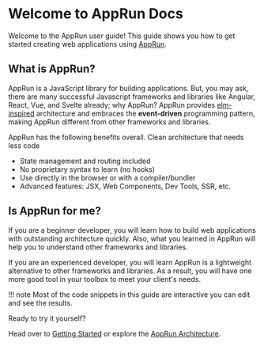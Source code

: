 # Welcome to AppRun Docs

Welcome to the AppRun user guide! This guide shows you how to get started creating web applications using [AppRun](https://github.com/yysun/apprun).

## What is AppRun?

AppRun is a JavaScript library for building applications. But, you may ask, there are many successful Javascript frameworks and libraries like Angular, React, Vue, and Svelte already; why AppRun?
AppRun provides [elm-inspired](https://guide.elm-lang.org/architecture) architecture and embraces the **event-driven** programming pattern, making AppRun different from other frameworks and libraries.

AppRun has the following benefits overall.
Clean architecture that needs less code
* State management and routing included
* No proprietary syntax to learn (no hooks)
* Use directly in the browser or with a compiler/bundler
* Advanced features: JSX, Web Components, Dev Tools, SSR, etc.

## Is AppRun for me?

If you are a beginner developer, you will learn how to build web applications with outstanding architecture quickly. Also, what you learned in AppRun will help you to understand other frameworks and libraries.

If you are an experienced developer, you will learn AppRun is a lightweight alternative to other frameworks and libraries. As a result, you will have one more good tool in your toolbox to meet your client's needs.

!!! note
    Most of the code snippets in this guide are interactive you can edit and see the results.

Ready to try it yourself?

Head over to [Getting Started](getting-started.md) or explore the [AppRun Architecture](architecture.md).
